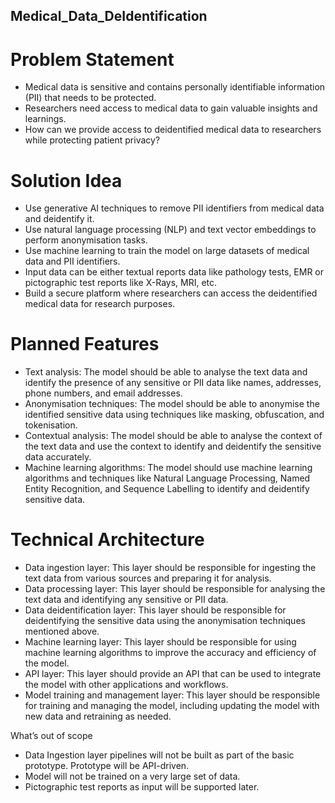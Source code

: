 ## Medical_Data_DeIdentification

# Problem Statement

- Medical data is sensitive and contains personally identifiable information (PII) that needs to be protected.
- Researchers need access to medical data to gain valuable insights and learnings.
- How can we provide access to deidentified medical data to researchers while protecting patient privacy?

# Solution Idea

- Use generative AI techniques to remove PII identifiers from medical data and deidentify it.
- Use natural language processing (NLP) and text vector embeddings to perform anonymisation tasks.
- Use machine learning to train the model on large datasets of medical data and PII identifiers.
- Input data can be either textual reports data like pathology tests, EMR or pictographic test reports like X-Rays, MRI, etc.
- Build a secure platform where researchers can access the deidentified medical data for research purposes.

# Planned Features

- Text analysis: The model should be able to analyse the text data and identify the presence of any sensitive or PII data like names, addresses, phone numbers, and email addresses.
- Anonymisation techniques: The model should be able to anonymise the identified sensitive data using techniques like masking, obfuscation, and tokenisation.
- Contextual analysis: The model should be able to analyse the context of the text data and use the context to identify and deidentify the sensitive data accurately.
- Machine learning algorithms: The model should use machine learning algorithms and techniques like Natural Language Processing, Named Entity Recognition, and Sequence Labelling to identify and deidentify sensitive data.

# Technical Architecture

- Data ingestion layer: This layer should be responsible for ingesting the text data from various sources and preparing it for analysis.
- Data processing layer: This layer should be responsible for analysing the text data and identifying any sensitive or PII data.
- Data deidentification layer: This layer should be responsible for deidentifying the sensitive data using the anonymisation techniques mentioned above.
- Machine learning layer: This layer should be responsible for using machine learning algorithms to improve the accuracy and efficiency of the model.
- API layer: This layer should provide an API that can be used to integrate the model with other applications and workflows.
- Model training and management layer: This layer should be responsible for training and managing the model, including updating the model with new data and retraining as needed.

What’s out of scope

- Data Ingestion layer pipelines will not be built as part of the basic prototype. Prototype will be API-driven.
- Model will not be trained on a very large set of data.
- Pictographic test reports as input will be supported later.
